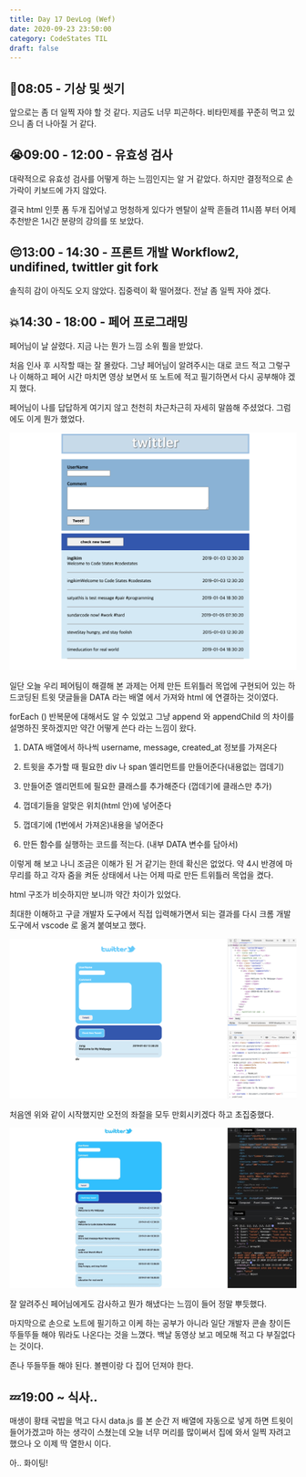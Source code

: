 ```yaml
---
title: Day 17 DevLog (Wef)
date: 2020-09-23 23:50:00
category: CodeStates TIL
draft: false
---
```


## 🛀08:05 - 기상 및 씻기

앞으로는 좀 더 일찍 자야 할 것 같다.
지금도 너무 피곤하다.
비타민제를 꾸준히 먹고 있으니 좀 더 나아질 거 같다.

## 😭09:00 - 12:00 - 유효성 검사

대략적으로 유효성 검사를 어떻게 하는 느낌인지는 알 거 같았다.
하지만 결정적으로 손가락이 키보드에 가지 않았다.

결국 html 인풋 폼 두개 집어넣고 멍청하게 있다가 멘탈이 살짝 흔들려 11시쯤 부터 어제 추천받은 1시간 분량의 강의를 또 보았다.

## 😔13:00 - 14:30 - 프론트 개발 Workflow2, undifined, twittler git fork

솔직히 감이 아직도 오지 않았다. 집중력이 확 떨어졌다.
전날 좀 일찍 자야 겠다.

## 💥14:30 - 18:00 - 페어 프로그래밍

페어님이 날 살렸다.
지금 나는 뭔가 느낌 소위 퓔을 받았다.

처음 인사 후 시작할 때는 잘 몰랐다. 그냥 페어님이 알려주시는 대로 코드 적고 그렇구나 이해하고 페어 시간 마치면 영상 보면서 또 노트에 적고 필기하면서
다시 공부해야 겠지 했다.

페어님이 나를 답답하게 여기지 않고 천천히 차근차근히 자세히 말씀해 주셨었다.
그럼에도 이게 뭔가 했었다.

![](./images/ourtweet.png)

일단 오늘 우리 페어팀이 해결해 본 과제는 어제 만든 트위틀러 목업에 구현되어 있는 하드코딩된 트윗 댓글들을 DATA 라는 배열 에서 가져와 html 에 연결하는 것이였다.

forEach () 반복문에 대해서도 알 수 있었고 그냥 append 와 appendChild 의 차이를 설명하진 못하겠지만 약간 어떻게 쓴다 라는 느낌이 왔다.

1. DATA 배열에서 하나씩 username, message, created_at 정보를 가져온다
2. 트윗을 추가할 때 필요한 div 나 span 엘리먼트를 만들어준다(내용없는 껍데기)
3. 만들어준 엘리먼트에 필요한 클래스를 추가해준다 (껍데기에 클래스만 추가)
4. 껍데기들을 알맞은 위치(html 안)에 넣어준다
5. 껍데기에 (1번에서 가져온)내용을 넣어준다

6. 만든 함수를 실행하는 코드를 적는다. (내부 DATA 변수를 담아서)

이렇게 해 보고 나니 조금은 이해가 된 거 같기는 한데 확신은 없었다.
약 4시 반경에 마무리를 하고 각자 줌을 켜둔 상태에서 나는 어제 따로 만든 트위틀러 목업을 켰다.

html 구조가 비슷하지만 보니까 약간 차이가 있었다.

최대한 이해하고 구글 개발자 도구에서 직접 입력해가면서 되는 결과를 다시 크롬 개발도구에서 vscode 로 옮겨 붙여보고 했다.

![](./images/mytweet.png)

처음엔 위와 같이 시작했지만 오전의 좌절을 모두 만회시키겠다 하고 초집중했다.

![](./images/mytweet2.jpeg)

잘 알려주신 페어님에게도 감사하고 뭔가 해냈다는 느낌이 들어 정말 뿌듯했다.

마지막으로 손으로 노트에 필기하고 이케 하는 공부가 아니라 일단 개발자 콘솔 창이든 뚜들뚜들 해야 뭐라도 나온다는 것을 느꼈다.
백날 동영상 보고 메모해 적고 다 부질없다는 것이다.

존나 뚜들뚜들 해야 된다. 볼펜이랑 다 집어 던져야 한다.

## 💤19:00 ~ 식사..

매생이 황태 국밥을 먹고 다시 data.js 를 본 순간 저 배열에 자동으로 넣게 하면 트윗이 들어가겠고마 하는 생각이 스쳤는데 오늘 너무 머리를 많이써서
집에 와서 일찍 자려고 했으나 오 이제 딱 열한시 이다.

아.. 화이팅!
